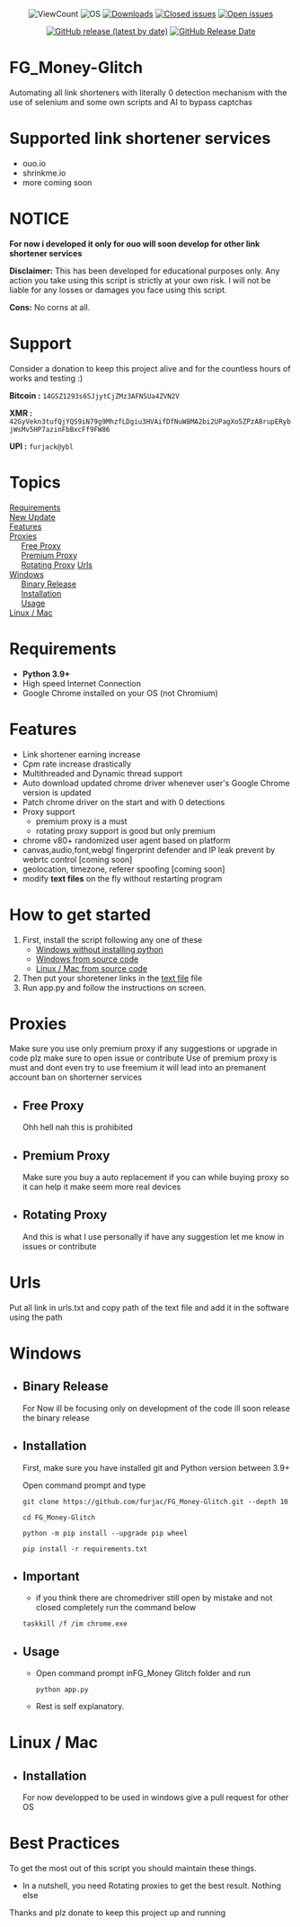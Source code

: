 <p align="center">
<img alt="ViewCount" src="https://views.whatilearened.today/views/github/furjac/FG_Money-Glitch.svg">
<img alt="OS" src="https://img.shields.io/badge/OS-Windows%20/%20Linux / Mac-success">
<a href="https://github.com/furjac/FG_Money-Glitch/releases"><img alt="Downloads" src="https://img.shields.io/github/downloads/furjac/FG_Money-Glitch/total?label=Downloads&color=success"></a>
<a href="https://github.com/furjac/FG_Money-Glitch/issues?q=is%3Aissue+is%3Aclosed"><img alt="Closed issues" src="https://img.shields.io/github/issues-closed/furjac/FG_Money-Glitch.svg"></a>
<a href="https://github.com/furjac/FG_Money-Glitch/issues?q=is%3Aissue+is%3Aopen"><img alt="Open issues" src="https://img.shields.io/github/issues/furjac/FG_Money-Glitch"></a>
</p>
<p align="center">
  <a href="https://github.com/furjac/FG_Money-Glitch/releases/latest"><img alt="GitHub release (latest by date)" src="https://img.shields.io/github/v/release/furjac/FG_Money-Glitch?color=success"></a>
  <a href="https://github.com/furjac/FG_Money-Glitch/releases/latest"><img alt="GitHub Release Date" src="https://img.shields.io/github/release-date/furjac/FG_Money-Glitch?color=success"></a>
</p>

# FG_Money-Glitch
Automating all link shorteners with literally 0 detection mechanism with the use of selenium and some own scripts and AI to bypass captchas

# Supported link shortener services
- ouo.io
- shrinkme.io
- more coming soon

# NOTICE
**For now i developed it only for ouo will soon develop for other link shortener services**

**Disclaimer:** This has been developed for educational purposes only. Any action you take using this script is strictly at your own risk. I will not be liable for any losses or damages you face using this script.

**Cons:** No corns at all. 

# Support
   Consider a donation to keep this project alive and for the countless hours of works and testing :)
  
  **Bitcoin :** `14GSZ1293s65JjytCjZMz3AFNSUa4ZVN2V`
  
  **XMR :** `42GyVekn3tufQjYQS9iN79g9MhzfLDgiu3HVAifDfNuW8MA2bi2UPagXo5ZPzA8rupERybjWsMv5HP7azinFbBxcFf9FW86`

  **UPI :** `furjack@ybl`

# Topics
[Requirements](https://github.com/furjac/FG_Money-Glitch#requirements)  
[New Update](https://github.com/furjac/FG_Money-Glitch#new-update)  
[Features](https://github.com/furjac/FG_Money-Glitch#features)   
[Proxies](https://github.com/furjac/FG_Money-Glitch#proxies)    
&ensp;&emsp;[Free Proxy](https://github.com/furjac/FG_Money-Glitch#free-proxy)  
&ensp;&emsp;[Premium Proxy](https://github.com/furjac/FG_Money-Glitch#premium-proxy)  
&ensp;&emsp;[Rotating Proxy](https://github.com/furjac/FG_Money-Glitch#rotating-proxy)
[Urls](https://github.com/furjac/FG_Money-Glitch#urls)    
[Windows](https://github.com/furjac/FG_Money-Glitch#windows)  
&ensp;&emsp;[Binary Release](https://github.com/furjac/FG_Money-Glitch#binary-release)  
&ensp;&emsp;[Installation](https://github.com/furjac/FG_Money-Glitch#installation)  
&ensp;&emsp;[Usage](https://github.com/furjac/FG_Money-Glitch#usage)  
[Linux / Mac](https://github.com/furjac/FG_Money-Glitch#linux--mac)


# Requirements
 * **Python 3.9+**
 * High speed Internet Connection
 * Google Chrome installed on your OS (not Chromium)


# Features
 * Link shortener earning increase 
 * Cpm rate increase drastically
 * Multithreaded and Dynamic thread support
 * Auto download updated chrome driver whenever user's Google Chrome version is updated
 * Patch chrome driver on the start and with 0 detections
 * Proxy support 
      * premium proxy is a must 
      * rotating proxy support is good but only premium
 * chrome v80+ randomized user agent based on platform
 * canvas,audio,font,webgl fingerprint defender and IP leak prevent by webrtc control [coming soon]
 * geolocation, timezone, referer spoofing [coming soon]
 * modify **text files** on the fly without restarting program

# How to get started
  1) First, install the script following any one of these   
      * [Windows without installing python](https://github.com/furjac/FG_Money-Glitch#binary-release)    
      * [Windows from source code](https://github.com/furjac/FG_Money-Glitch#installation)    
      * [Linux / Mac from source code](https://github.com/furjac/FG_Money-Glitch#linux--mac)
   2) Then put your shoretener links in the [text file](https://github.com/furjac/FG_Money-Glitch#urls) file
   5) Run app.py and follow the instructions on screen.


# Proxies
  Make sure you use only premium proxy if any suggestions or upgrade in code plz make sure to open issue or contribute
  Use of premium proxy is must and dont even try to use freemium it will lead into an premanent account ban on shorterner services


* ## Free Proxy
   Ohh hell nah this is prohibited
   
* ## Premium Proxy
   Make sure you buy a auto replacement if you can while buying proxy so it can help it make seem more real devices

* ## Rotating Proxy
   And this is what I use personally if have any suggestion let me know in issues or contribute
   
# Urls
  Put all link in urls.txt and copy path of the text file and add it in the software using the path

# Windows
* ## Binary Release

  For Now ill be focusing only on development of the code ill soon release the binary release
  
* ## Installation

  First, make sure you have installed git and Python version between 3.9+
  
  Open command prompt and type
  ```
  git clone https://github.com/furjac/FG_Money-Glitch.git --depth 10
  ```
  ```
  cd FG_Money-Glitch
  ```
  ```
  python -m pip install --upgrade pip wheel
  ```

  ```
  pip install -r requirements.txt
  ```

* ## Important
   * if you think there are chromedriver still open by mistake and not closed completely run the command below
    ```
    taskkill /f /im chrome.exe
    ```

* ## Usage
   * Open command prompt inFG_Money Glitch folder and run
        ```
        python app.py
        ```
   * Rest is self explanatory.

# Linux / Mac
* ## Installation

  For now developped to be used in windows give a pull request for other OS

 # Best Practices
  To get the most out of this script you should maintain these things.
  * In a nutshell, you need Rotating proxies to get the best result.
  Nothing else

  Thanks and plz donate to keep this project up and running
